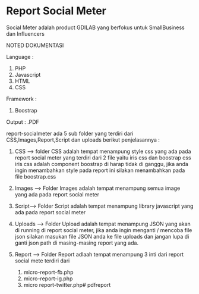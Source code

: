 # Report Social Meter

Social Meter adalah product GDILAB yang berfokus untuk SmallBusiness dan Influencers

NOTED DOKUMENTASI 

Language :
1. PHP
2. Javascript
3. HTML
4. CSS

Framework :
1. Boostrap 

Output :
.PDF

report-socialmeter ada 5 sub folder yang terdiri dari CSS,Images,Report,Script dan uploads berikut penjelasannya :
1. CSS -->
   folder CSS adalah tempat menampung style css yang ada pada report social meter yang terdiri dari 2 file yaitu 
   iris css dan boostrap css 
   iris css adalah component boostrap di harap tidak di ganggu, jika anda ingin menambahkan style pada report ini 
   silakan menambahkan pada file boostrap.css

2. Images -->
   Folder Images adalah tempat menampung semua image yang ada pada report social meter

3. Script-->
   Folder Script adalah tempat menampung library javascript yang ada pada report social meter

4. Uploads -->
   Folder Upload adalah tempat menampung JSON yang akan di running di report social meter, jika anda ingin menganti / mencoba file json silakan masukan file JSON anda ke file uploads dan jangan lupa di ganti json path di masing-masing report yang ada.

5. Report -->
   Folder Report adlaah tempat menampung 3 inti dari report social mete terdiri dari 
   1. micro-report-fb.php
   2. micro-report-ig.php
   3. micro report-twitter.php# pdfreport
